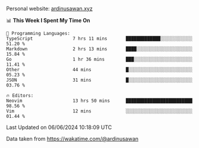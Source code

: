 Personal website: [ardinusawan.xyz](https://ardinusawan.xyz)

<!--START_SECTION:waka-->
📊 **This Week I Spent My Time On** 

```text
💬 Programming Languages: 
TypeScript               7 hrs 11 mins       █████████████░░░░░░░░░░░░   51.20 % 
Markdown                 2 hrs 13 mins       ████░░░░░░░░░░░░░░░░░░░░░   15.84 % 
Go                       1 hr 36 mins        ███░░░░░░░░░░░░░░░░░░░░░░   11.41 % 
Other                    44 mins             █░░░░░░░░░░░░░░░░░░░░░░░░   05.23 % 
JSON                     31 mins             █░░░░░░░░░░░░░░░░░░░░░░░░   03.76 % 

🔥 Editors: 
Neovim                   13 hrs 50 mins      █████████████████████████   98.56 % 
Vim                      12 mins             ░░░░░░░░░░░░░░░░░░░░░░░░░   01.44 % 
```


 Last Updated on 06/06/2024 10:18:09 UTC
<!--END_SECTION:waka-->
Data taken from https://wakatime.com/@ardinusawan
